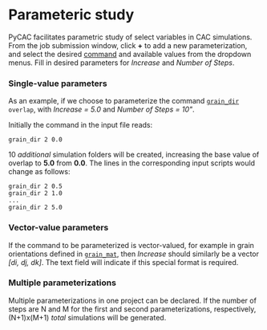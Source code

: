 # Parameteric study

PyCAC facilitates parametric study of select variables in CAC simulations. From the job submission window, click **+** to add a new parameterization, and select the desired [command](../chapter-5/README.md) and available values from the dropdown menus. Fill in desired parameters for *Increase* and *Number of Steps*. 

### Single-value parameters
As an example, if we choose to parameterize the command [`grain_dir`](../chapter-5/grain_dir.md) `overlap`, with *Increase = 5.0* and *Number of Steps = 10"*. 

Initially the command in the input file reads:
```
grain_dir 2 0.0
```
10 *additional* simulation folders will be created, increasing the base value of overlap to **5.0** from **0.0**. The lines in the corresponding input scripts would change as follows:
```
grain_dir 2 0.5
grain_dir 2 1.0
...
grain_dir 2 5.0
```
### Vector-value parameters
If the command to be parameterized is vector-valued, for example in grain orientations defined in [`grain_mat`](../chapter-5/grain_mat.md), then *Increase* should similarly be a vector *[di, dj, dk]*. The text field will indicate if this special format is required. 

### Multiple parameterizations
Multiple parameterizations in one project can be declared. If the number of steps are N and M for the first and second parameterizations, respectively, (N+1)x(M+1) *total* simulations will be generated. 

